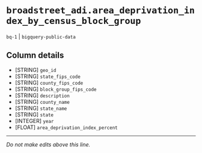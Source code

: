 # `broadstreet_adi.area_deprivation_index_by_census_block_group`
`bq-1` | `bigquery-public-data`

## Column details
* [STRING]    `geo_id`
* [STRING]    `state_fips_code`
* [STRING]    `county_fips_code`
* [STRING]    `block_group_fips_code`
* [STRING]    `description`
* [STRING]    `county_name`
* [STRING]    `state_name`
* [STRING]    `state`
* [INTEGER]   `year`
* [FLOAT]     `area_deprivation_index_percent`

-------------------------------------------------------------------------------
*Do not make edits above this line.*
